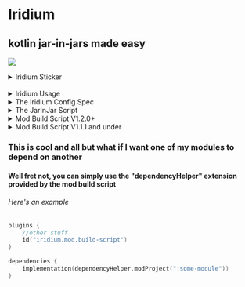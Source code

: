 # Iridium

## kotlin jar-in-jars made easy

[![](https://teamvoided.org/iridium-sticker.png)](https://github.com/TeamVoided/iridium)
<details>
<summary>Iridium Sticker</summary>

```markdown
[![](https://teamvoided.org/iridium-sticker.png)](https://github.com/TeamVoided/iridium)
```
</details>
<br>

<details>
<summary>Iridium Usage</summary>

## settings.gradle.kts
```kotlin
pluginManagement {
    repositories {
        //other repos
        maven("https://maven.brokenfuse.me/releases")
        //projects will eventually be migrated to https://maven.teamvoided.org
        //as of right now https://maven.teamvoided.org just points to https://maven.brokenfuse.me
    }
}
```

## root build.gradle.kts
```kotlin
plugins {
    id("org.teamvoided.iridium") version "2.1.2"
    //maven publishing id("iridium.project.publish-script")
}
```

## module build.gradle.kts
```kotlin
plugins {
    id("iridium.mod.build-script")
    //upload mod to modrinth id("iridium.mod.upload-script")
    //maven publishing id("iridium.project.publish-script")
}
```

## jar-in-jar script
```kotlin
plugins {
    id("iridium.mod.jar-in-jar")
    id("iridium.mod.build-script")
    //upload mod to modrinth id("iridium.mod.upload-script")
}
```
</details>

<details>
<summary>The Iridium Config Spec</summary>

## Although you can configure Iridium in the gradle build script, Iridium can load config files in TOML, JSON5, YAML & JSON
If Iridium detects that no changes were made to the config in the gradle build script it will attempt to load config files in this order (assume all files are in the gradle/iridium directory):
- iridium.toml
- iridium.json5
- iridium.yml
- iridium.json

###### i didn't tell you this but if Iridium fails to find a config file it will autogenerate a toml one

### The Actual Spec
projectTitle: `String`<br>
modId: `String`<br>
githubRepo: `String`<br>
discordServerInviteId: `String`<br>
authors: `List<String>`<br>
majorMinecraftVersion: `String`<br>
minecraftVersion: `String`<br>
mappings: `Mappings object (details below)`<br>
fabricLoaderVersion: `String`<br>
fabricApiVersion: `String`<br>
fabricLangKotlinVersion: `String`<br>
license: `String`<br>
modules: `List<String>`

#### The Mappings Object Spec
type: `MappingsType (any of "MOJANG", "YARN", "PARCHMENT", "QUILT", "MOJPARCH", "MOJYARN"`<br>
version: `String?` (Irrelevant for `MappingsType.MOJANG`, leave either null or blank)

</details>

<details>
<summary>The JarInJar Script</summary>

## This is what you came here for right???
#### The Jar In Jar script will automatically add all modules defined in the iridium config file to your mod jar

</details>

<details>
<summary>Mod Build Script V1.2.0+</summary>

# The Mod Build Script plugin will auto generate a mod json for you
## As of iridium version 1.2.0 a closure/configuration action is used to define its properties
###### To set the description/version you still use the default project.description/version properties

### Here's an example
```kotlin
plugins {
    kotlin("jvm") version "1.9.0"
    kotlin("plugin.serialization") version "1.9.0"
    id("iridium.mod.build-script")
}

modSettings {
    modId("example-mod")
    modName("Example Mod")
    // other properties
}

/*irrelevant as of v2.0.0+*/ base.archivesName.set("example-mod")
version = project.properties["mod_version"] as String
description = "Example Mod Description"
group = project.properties["maven_group"] as String
```

<details>
<summary>Advanced stuff v2.0.0+</summary>

## Iridium will generate a default mod json, however if you want to edit the data itself you can use mutations
### Here's in example

```kotlin
modSettings {
    mutation {
        this.languageAdapters["customAdapter"] = "adapter.example.Adapter"
    }
}
```
</details>

</details>

<details>
<summary>Mod Build Script V1.1.1 and under</summary>

# The Mod Build Script plugin will auto generate a mod json for you
### here are the properties
- modId (the mod id as a string)
- modName (name of the mod as a string)
- modEntrypoints (entry points of the mod as a LinkedHashMap of String and List of Strings where the initial string is the name of the entrypoint and the list of strings contains the actual entry points)
- modMixinFiles (the mixin files of the mod as a list of strings)
- modDepends (the dependencies of the mod as a LinkedHashMap of String and String where the initial string is the mod id and the secondary string is the version of the dependency)
- isModParent (if this is the parent of all the other mods (if it is a jar-in-jar mod [boolean])
- customModIcon (a custom icon for the mod defaults to "assets/{modId}/icon.png)"

## To set the description/version use the default project.description/version properties

## Setting a property in the gradle build script
```kotlin
//other gradle stuff
val examplePropertyName by extra("examplePropertyValue")
```
</details>

### This is cool and all but what if I want one of my modules to depend on another
#### Well fret not, you can simply use the "dependencyHelper" extension provided by the mod build script
###### Here's an example
```kotlin
plugins {
    //other stuff
    id("iridium.mod.build-script")
}

dependencies {
    implementation(dependencyHelper.modProject(":some-module"))
}
```
